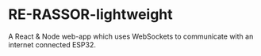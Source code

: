 # RE-RASSOR-lightweight
A React &amp; Node web-app which uses WebSockets to communicate with an internet connected ESP32.
